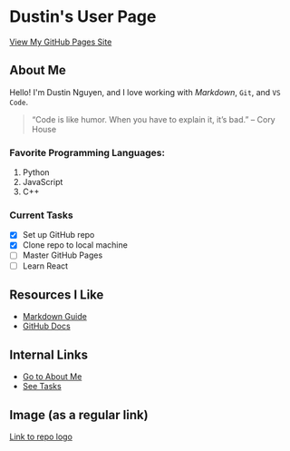 # Dustin's User Page
[View My GitHub Pages Site](https://dustinnguyen012.github.io/github-page/)

## About Me
Hello! I'm Dustin Nguyen, and I love working with _Markdown_, `Git`, and `VS Code`.

> “Code is like humor. When you have to explain it, it’s bad.” – Cory House

### Favorite Programming Languages:
1. Python
2. JavaScript
3. C++

### Current Tasks
- [x] Set up GitHub repo
- [x] Clone repo to local machine
- [ ] Master GitHub Pages
- [ ] Learn React

## Resources I Like
- [Markdown Guide](https://www.markdownguide.org/)
- [GitHub Docs](https://docs.github.com/)

## Internal Links
- [Go to About Me](#about-me)
- [See Tasks](#current-tasks)

## Image (as a regular link)
[Link to repo logo](./assets/logo.png)

